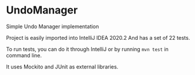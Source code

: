 # UndoManager

Simple Undo Manager implementation

Project is easily imported into IntelliJ IDEA 2020.2
And has a set of 22 tests.

To run tests, you can do it through IntelliJ or by running 
`mvn test` in command line.

It uses Mockito and JUnit as external libraries.
